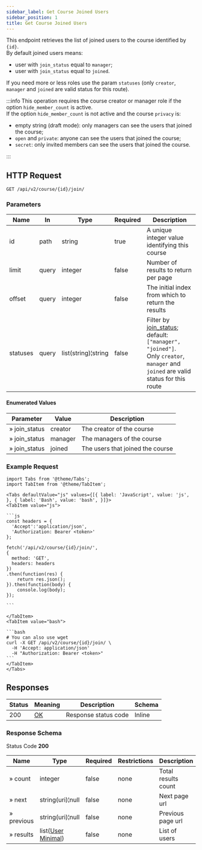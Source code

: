 ```yaml
---
sidebar_label: Get Course Joined Users
sidebar_position: 1
title: Get Course Joined Users
---
```


This endpoint retrieves the list of joined users to the course identified by `{id}`.<br/>
By default joined users means:

- user with `join_status` equal to `manager`;
- user with `join_status` equal to `joined`.

If you need more or less roles use the param `statuses` (only `creator`, `manager` and `joined` are valid status for
this route).

:::info
This operation requires the course creator or manager role if the option `hide_member_count` is active.<br/>
If the option `hide_member_count` is not active and the course `privacy` is:

- empty string (draft mode): only managers can see the users that joined the course;
- `open` and `private`: anyone can see the users that joined the course;
- `secret`: only invited members can see the users that joined the course.

:::

## HTTP Request

`GET /api/v2/course/{id}/join/`

### Parameters

| Name     | In    | Type                | Required | Description                                                                                                                                                                                   |
|----------|-------|---------------------|----------|-----------------------------------------------------------------------------------------------------------------------------------------------------------------------------------------------|
| id       | path  | string              | true     | A unique integer value identifying this course                                                                                                                                                |
| limit    | query | integer             | false    | Number of results to return per page                                                                                                                                                          |
| offset   | query | integer             | false    | The initial index from which to return the results                                                                                                                                            |
| statuses | query | list(string)¦string | false    | Filter by [join_status](/docs/apireference/v2/schemas/course#enumerated-values); default: `["manager", "joined"]`.<br/>Only `creator`, `manager` and `joined` are valid status for this route |

#### Enumerated Values

| Parameter     | Value   | Description                      |
|---------------|---------|----------------------------------|
| » join_status | creator | The creator of the course        |
| » join_status | manager | The managers of the course       |
| » join_status | joined  | The users that joined the course |

### Example Request

````mdx-code-block
import Tabs from '@theme/Tabs';
import TabItem from '@theme/TabItem';

<Tabs defaultValue="js" values={[{ label: 'JavaScript', value: 'js', }, { label: 'Bash', value: 'bash', }]}>
<TabItem value="js">

```js
const headers = {
  'Accept':'application/json',
  'Authorization: Bearer <token>'
};

fetch('/api/v2/course/{id}/join/',
{
  method: 'GET',
  headers: headers
})
.then(function(res) {
    return res.json();
}).then(function(body) {
    console.log(body);
});

```

</TabItem>
<TabItem value="bash">

```bash
# You can also use wget
curl -X GET /api/v2/course/{id}/join/ \
  -H 'Accept: application/json'
  -H "Authorization: Bearer <token>"
```
</TabItem>
</Tabs>
````

## Responses

| Status | Meaning                                                 | Description          | Schema |
|--------|---------------------------------------------------------|----------------------|--------|
| 200    | [OK](https://tools.ietf.org/html/rfc7231#section-6.3.1) | Response status code | Inline |

### Response Schema

Status Code **200**

| Name       | Type                                                             | Required | Restrictions | Description         |
|------------|------------------------------------------------------------------|----------|--------------|---------------------|
| » count    | integer                                                          | false    | none         | Total results count |
| » next     | string(uri)¦null                                                 | false    | none         | Next page url       |
| » previous | string(uri)¦null                                                 | false    | none         | Previous page url   |
| » results  | list([User Minimal](/docs/apireference/v2/schemas/user_minimal)) | false    | none         | List of users       |
